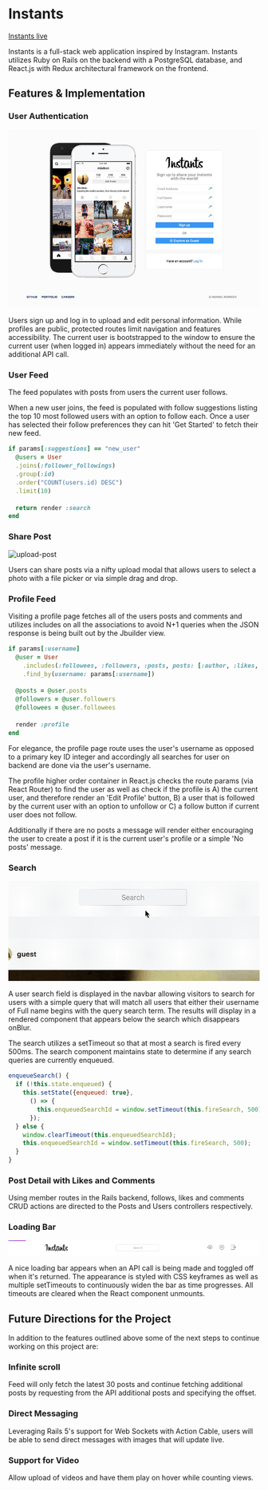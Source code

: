 # Instants

[Instants live](http://instants.cam)

Instants is a full-stack web application inspired by Instagram. Instants utilizes Ruby on Rails on the backend with a PostgreSQL database, and React.js with Redux architectural framework on the frontend.

## Features & Implementation

### User Authentication

![auth](docs/readme_images/auth.jpg)

Users sign up and log in to upload and edit personal information. While profiles are public, protected routes limit navigation and features accessibility. The current user is bootstrapped to the window to ensure the current user (when logged in) appears immediately without the need for an additional API call.


### User Feed

The feed populates with posts from users the current user follows.

When a new user joins, the feed is populated with follow suggestions listing the top 10 most followed users with an option to follow each. Once a user has selected their follow preferences they can hit 'Get Started' to fetch their new feed.

```ruby
if params[:suggestions] == "new_user"
  @users = User
  .joins(:follower_followings)
  .group(:id)
  .order("COUNT(users.id) DESC")
  .limit(10)

  return render :search
end
```


### Share Post

![upload-post](docs/readme_images/upload-post.gif)

Users can share posts via a nifty upload modal that allows users to select a photo with a file picker or via simple drag and drop.


### Profile Feed

Visiting a profile page fetches all of the users posts and comments and utilizes includes on all the associations to avoid N+1 queries when the JSON response is being built out by the Jbuilder view.

```ruby
if params[:username]
  @user = User
    .includes(:followees, :followers, :posts, posts: [:author, :likes, comments: [:author]])
    .find_by(username: params[:username])

  @posts = @user.posts
  @followers = @user.followers
  @followees = @user.followees

  render :profile
end
```

For elegance, the profile page route uses the user's username as opposed to a primary key ID integer and accordingly all searches for user on backend are done via the user's username.

The profile higher order container in React.js checks the route params (via React Router) to find the user as well as check if the profile is A) the current user, and therefore render an 'Edit Profile' button, B) a user that is followed by the current user with an option to unfollow or C) a follow button if current user does not follow.

Additionally if there are no posts a message will render either encouraging the user to create a post if it is the current user's profile or a simple 'No posts' message.


### Search

![search](docs/readme_images/search.gif)

A user search field is displayed in the navbar allowing visitors to search for users with a simple query that will match all users that either their username of Full name begins with the query search term. The results will display in a rendered component that appears below the search which disappears onBlur.

The search utilizes a setTimeout so that at most a search is fired every 500ms. The search component maintains state to determine if any search queries are currently enqueued.

```javascript
enqueueSearch() {
  if (!this.state.enqueued) {
    this.setState({enqueued: true},
      () => {
        this.enqueuedSearchId = window.setTimeout(this.fireSearch, 500);
      });
  } else {
    window.clearTimeout(this.enqueuedSearchId);
    this.enqueuedSearchId = window.setTimeout(this.fireSearch, 500);
  }
}
```


### Post Detail with Likes and Comments

Using member routes in the Rails backend, follows, likes and comments CRUD actions are directed to the Posts and Users controllers respectively.


### Loading Bar

![loading](docs/readme_images/loading.gif)

A nice loading bar appears when an API call is being made and toggled off when it's returned. The appearance is styled with CSS keyframes as well as multiple setTimeouts to continuously widen the bar as time progresses. All timeouts are cleared when the React component unmounts.



## Future Directions for the Project

In addition to the features outlined above some of the next steps to continue working on this project are:

### Infinite scroll

Feed will only fetch the latest 30 posts and continue fetching additional posts by requesting from the API additional posts and specifying the offset.

### Direct Messaging

Leveraging Rails 5's support for Web Sockets with Action Cable, users will be able to send direct messages with images that will update live.

### Support for Video

Allow upload of videos and have them play on hover while counting views.
